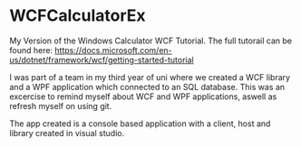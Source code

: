 # WCFCalculatorEx
My Version of the Windows Calculator WCF Tutorial. The full tutorail can be found here: https://docs.microsoft.com/en-us/dotnet/framework/wcf/getting-started-tutorial

I was part of a team in my third year of uni where we created a WCF library and a WPF application which connected to an SQL database. 
This was an excercise to remind myself about WCF and WPF applications, aswell as refresh myself on using git.

The app created is a console based application with a client, host and library created in visual studio. 


